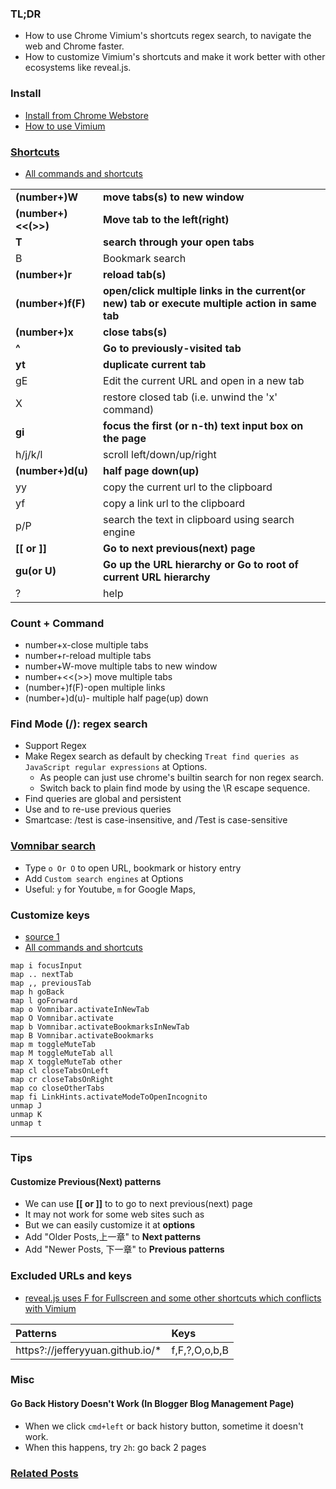 ### TL;DR
- How to use Chrome Vimium's shortcuts regex search, to navigate the web and Chrome faster.
- How to customize Vimium's shortcuts and make it work better with other ecosystems like reveal.js.

### Install
- [Install from Chrome Webstore](https://chrome.google.com/webstore/detail/vimium/dbepggeogbaibhgnhhndojpepiihcmeb?hl=en)
- [How to use Vimium](https://github.com/philc/vimium/wiki)

### [Shortcuts](/2018/05/keyboard-shortcuts-for-developers.html#vimium)
- [All commands and shortcuts](https://github.com/philc/vimium/blob/master/background_scripts/commands.coffee)

|                     |                                                                                                 |
| ------------------- | ----------------------------------------------------------------------------------------------- |
| **(number+)W**      | **move tabs(s) to new window**                                                                  |
| **(number+)<<(>>)** | **Move tab to the left(right)**                                                                 |
| **T**               | **search through your open tabs**                                                               |
| B                   | Bookmark search                                                                                 |
| **(number+)r**      | **reload tab(s)**                                                                               |
| **(number+)f(F)**   | **open/click multiple links in the current(or new) tab or execute multiple action in same tab** |
| **(number+)x**      | **close tabs(s)**                                                                               |
| **^**               | **Go to previously-visited tab**                                                                |
| **yt**              | **duplicate current tab**                                                                       |
| gE                  | Edit the current URL and open in a new tab                                                      |
| X                   | restore closed tab (i.e. unwind the 'x' command)                                                |
| **gi**              | **focus the first (or n-th) text input box on the page**                                        |
| h/j/k/l             | scroll left/down/up/right                                                                       |
| **(number+)d(u)**   | **half page down(up)**                                                                          |
| yy                  | copy the current url to the clipboard                                                           |
| yf                  | copy a link url to the clipboard                                                                |
| p/P                 | search the text in clipboard using search engine                                                |
| **[[ or ]]**        | **Go to next previous(next) page**                                                              |
| **gu(or U)**        | **Go up the URL hierarchy or Go to root of current URL hierarchy**                              |
| ?                   | help                                                                                            |

### Count + Command
- number+x-close multiple tabs
- number+r-reload multiple tabs
- number+W-move multiple tabs to new window
- number+<<(>>) move multiple tabs
- (number+)f(F)-open multiple links
- (number+)d(u)- multiple half page(up) down

### Find Mode (/): regex search
- Support Regex
- Make Regex search as default by checking `Treat find queries as JavaScript regular expressions` at Options.
  - As people can just use chrome's builtin search for non regex search.
  - Switch back to plain find mode by using the \R escape sequence.
- Find queries are global and persistent
- Use <Up> and <Down> to re-use previous queries
- Smartcase: /test is case-insensitive, and /Test is case-sensitive

### [Vomnibar search](https://github.com/philc/vimium/wiki/Search-Engines)
- Type `o Or O` to open URL, bookmark or history entry
- Add `Custom search engines` at Options
- Useful: `y` for Youtube, `m` for Google Maps, 

<!-- - [Visual Mode](https://github.com/philc/vimium/wiki/Visual-Mode)
    - v or V (line mode)
    - o to swap the anchor and the focus
    - c to enter caret mode from a visual mode
    - vi-like movements: $ -->

### Customize keys
- [source 1](https://avilpage.com/2014/04/useful-custom-key-maps-for-vimium-to.html)
- [All commands and shortcuts](https://github.com/philc/vimium/blob/master/background_scripts/commands.coffee)
```text
map i focusInput
map .. nextTab
map ,, previousTab
map h goBack
map l goForward
map o Vomnibar.activateInNewTab
map O Vomnibar.activate
map b Vomnibar.activateBookmarksInNewTab
map B Vomnibar.activateBookmarks
map m toggleMuteTab
map M toggleMuteTab all
map X toggleMuteTab other
map cl closeTabsOnLeft
map cr closeTabsOnRight
map co closeOtherTabs
map fi LinkHints.activateModeToOpenIncognito
unmap J
unmap K
unmap t
```

---

### Tips
#### Customize Previous(Next) patterns	
- We can use **[[ or ]]** to to go to next previous(next) page
- It may not work for some web sites such as <blogger></blogger>
- But we can easily customize it at **options**
- Add "Older Posts,上一章" to **Next patterns**
- Add "Newer Posts, 下一章" to **Previous patterns**

### Excluded URLs and keys
- [reveal.js uses F for Fullscreen and some other shortcuts which conflicts with Vimium](https://github.com/hakimel/reveal.js/wiki/Keyboard-Shortcuts)

| Patterns                           | Keys  |
|:---------------------------------- |:----- |
| https?://jefferyyuan.github.io/* | f,F,?,O,o,b,B |

### Misc
#### Go Back History Doesn't Work (In Blogger Blog Management Page)
- When we click `cmd+left` or back history button, sometime it doesn't work.
- When this happens, try `2h`: go back 2 pages

### [Related Posts](/search/label/Chrome)<a name="related"></a>
<script src="/feeds/posts/default/-/Chrome?orderby=updated&amp;alt=json-in-script&amp;callback=weightedRandomRelatedPosts&amp;max-results=20"></script> 